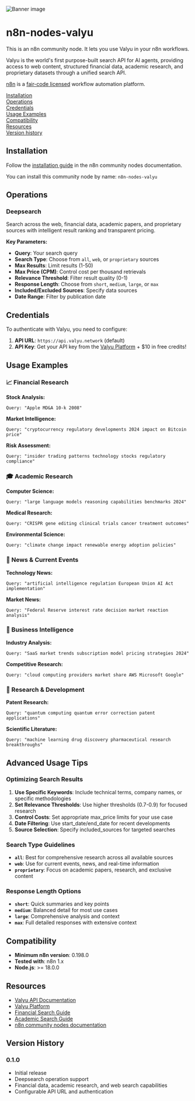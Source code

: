 ![Banner image](https://raw.githubusercontent.com/ValyuNetwork/n8n-nodes-valyu/main/n8n-valyu.png)

# n8n-nodes-valyu

This is an n8n community node. It lets you use Valyu in your n8n workflows.

Valyu is the world's first purpose-built search API for AI agents, providing access to web content, structured financial data, academic research, and proprietary datasets through a unified search API.

[n8n](https://n8n.io/) is a [fair-code licensed](https://docs.n8n.io/reference/license/) workflow automation platform.

[Installation](#installation)  
[Operations](#operations)  
[Credentials](#credentials)  
[Usage Examples](#usage-examples)  
[Compatibility](#compatibility)  
[Resources](#resources)  
[Version history](#version-history)

## Installation

Follow the [installation guide](https://docs.n8n.io/integrations/community-nodes/installation/) in the n8n community nodes documentation.

You can install this community node by name: `n8n-nodes-valyu`

## Operations

### Deepsearch
Search across the web, financial data, academic papers, and proprietary sources with intelligent result ranking and transparent pricing.

**Key Parameters:**
- **Query**: Your search query
- **Search Type**: Choose from `all`, `web`, or `proprietary` sources
- **Max Results**: Limit results (1-50)
- **Max Price (CPM)**: Control cost per thousand retrievals
- **Relevance Threshold**: Filter result quality (0-1)
- **Response Length**: Choose from `short`, `medium`, `large`, or `max`
- **Included/Excluded Sources**: Specify data sources
- **Date Range**: Filter by publication date

## Credentials

To authenticate with Valyu, you need to configure:

1. **API URL**: `https://api.valyu.network` (default)
2. **API Key**: Get your API key from the [Valyu Platform](https://platform.valyu.network/) + $10 in free credits!

## Usage Examples

### 📈 Financial Research

**Stock Analysis:**
```
Query: "Apple MD&A 10-k 2008"
```

**Market Intelligence:**
```
Query: "cryptocurrency regulatory developments 2024 impact on Bitcoin price"
```

**Risk Assessment:**
```
Query: "insider trading patterns technology stocks regulatory compliance"
```

### 🎓 Academic Research

**Computer Science:**
```
Query: "large language models reasoning capabilities benchmarks 2024"
```

**Medical Research:**
```
Query: "CRISPR gene editing clinical trials cancer treatment outcomes"
```

**Environmental Science:**
```
Query: "climate change impact renewable energy adoption policies"
```

### 📰 News & Current Events

**Technology News:**
```
Query: "artificial intelligence regulation European Union AI Act implementation"
```

**Market News:**
```
Query: "Federal Reserve interest rate decision market reaction analysis"
```

### 💼 Business Intelligence

**Industry Analysis:**
```
Query: "SaaS market trends subscription model pricing strategies 2024"
```

**Competitive Research:**
```
Query: "cloud computing providers market share AWS Microsoft Google"
```

### 🔬 Research & Development

**Patent Research:**
```
Query: "quantum computing quantum error correction patent applications"
```

**Scientific Literature:**
```
Query: "machine learning drug discovery pharmaceutical research breakthroughs"
```

## Advanced Usage Tips

### Optimizing Search Results

1. **Use Specific Keywords**: Include technical terms, company names, or specific methodologies
2. **Set Relevance Thresholds**: Use higher thresholds (0.7-0.9) for focused research
3. **Control Costs**: Set appropriate max_price limits for your use case
4. **Date Filtering**: Use start_date/end_date for recent developments
5. **Source Selection**: Specify included_sources for targeted searches

### Search Type Guidelines

- **`all`**: Best for comprehensive research across all available sources
- **`web`**: Use for current events, news, and real-time information
- **`proprietary`**: Focus on academic papers, research, and exclusive content

### Response Length Options

- **`short`**: Quick summaries and key points
- **`medium`**: Balanced detail for most use cases
- **`large`**: Comprehensive analysis and context
- **`max`**: Full detailed responses with extensive context

## Compatibility

- **Minimum n8n version**: 0.198.0
- **Tested with**: n8n 1.x
- **Node.js**: >= 18.0.0

## Resources

* [Valyu API Documentation](https://docs.valyu.network/)
* [Valyu Platform](https://platform.valyu.network/)
* [Financial Search Guide](https://docs.valyu.network/finance)
* [Academic Search Guide](https://docs.valyu.network/academic)
* [n8n community nodes documentation](https://docs.n8n.io/integrations/community-nodes/)

## Version History

### 0.1.0
- Initial release
- Deepsearch operation support
- Financial data, academic research, and web search capabilities
- Configurable API URL and authentication